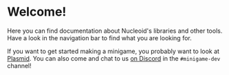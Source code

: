 # Welcome!

Here you can find documentation about Nucleoid's libraries and other tools. Have a look in the navigation bar to find what you are looking for.

If you want to get started making a minigame, you probably want to look at [Plasmid](/plasmid). You can also come and chat to us [on Discord](https://nucleoid.xyz/discord) in the `#minigame-dev` channel!
